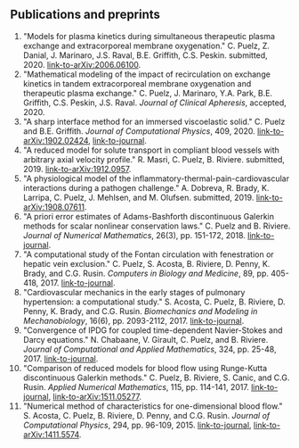 ## Publications and preprints
1. "Models for plasma kinetics during simultaneous therapeutic plasma exchange and extracorporeal membrane oxygenation." C. Puelz, Z. Danial, J. Marinaro, J.S. Raval, B.E. Griffith, C.S. Peskin. submitted, 2020. [link-to-arXiv:2006.06100](https://arxiv.org/abs/2006.06100).
2. "Mathematical modeling of the impact of recirculation on exchange kinetics in tandem extracorporeal membrane oxygenation and therapeutic plasma exchange." C. Puelz, J. Marinaro, Y.A. Park, B.E. Griffith, C.S. Peskin, J.S. Raval. *Journal of Clinical Apheresis*, accepted, 2020.   
3. "A sharp interface method for an immersed viscoelastic solid." C. Puelz and B.E. Griffith. *Journal of Computational Physics*, 409, 2020. [link-to-arXiv:1902.02424](https://arxiv.org/abs/1902.02424), [link-to-journal](https://www.sciencedirect.com/science/article/pii/S0021999119309222).  
4. "A reduced model for solute transport in compliant blood vessels with arbitrary axial velocity profile." R. Masri, C. Puelz, B. Riviere. submitted, 2019. [link-to-arXiv:1912.0957](https://arxiv.org/abs/1912.09587).  
5. "A physiological model of the inflammatory-thermal-pain-cardiovascular interactions during a pathogen challenge." A. Dobreva, R. Brady, K. Larripa, C. Puelz, J. Mehlsen, and M. Olufsen. submitted, 2019. [link-to-arXiv:1908.07611](https://arxiv.org/abs/1908.07611).  
6. "A priori error estimates of Adams-Bashforth discontinuous Galerkin methods for scalar nonlinear conservation laws." C. Puelz and B. Riviere. *Journal of Numerical Mathematics*, 26(3), pp. 151-172, 2018. [link-to-journal](https://www.degruyter.com/view/j/jnma.2018.26.issue-3/jnma-2017-0011/jnma-2017-0011.xml?format=INT").  
7. "A computational study of the Fontan circulation with fenestration or hepatic vein exclusion." C. Puelz, S. Acosta, B. Riviere, D. Penny, K. Brady, and C.G. Rusin. *Computers in Biology and Medicine*, 89, pp. 405-418, 2017. [link-to-journal](http://www.sciencedirect.com/science/article/pii/S0010482517302834).
8. "Cardiovascular mechanics in the early stages of pulmonary hypertension: a computational study." S. Acosta, C. Puelz, B. Riviere, D. Penny, K. Brady, and C.G. Rusin. *Biomechanics and Modeling in Mechanobiology*, 16(6), pp. 2093-2112, 2017. [link-to-journal](https://link.springer.com/article/10.1007/s10237-017-0940-4).
9. "Convergence of IPDG for coupled time-dependent Navier-Stokes and Darcy equations." N. Chabaane, V. Girault, C. Puelz, and B. Riviere. *Journal of Computational and Applied Mathematics*, 324, pp. 25-48, 2017. [link-to-journal](http://www.sciencedirect.com/science/article/pii/S0377042717301577).
10. "Comparison of reduced models for blood flow using Runge-Kutta discontinuous Galerkin methods." C. Puelz, B. Riviere, S. Canic, and C.G. Rusin. *Applied Numerical Mathematics*, 115, pp. 114-141, 2017. [link-to-journal](http://www.sciencedirect.com/science/article/pii/S0168927417300077), [link-to-arXiv:1511.05277](http://arxiv.org/abs/1511.05277).    
11. "Numerical method of characteristics for one-dimensional blood flow." S. Acosta, C. Puelz, B. Riviere, D. Penny, and C.G. Rusin. *Journal of Computational Physics*, 294, pp. 96-109, 2015. [link-to-journal](http://www.sciencedirect.com/science/article/pii/S0021999115002004#), [link-to-arXiv:1411.5574](http://arxiv.org/abs/1411.5574).  
